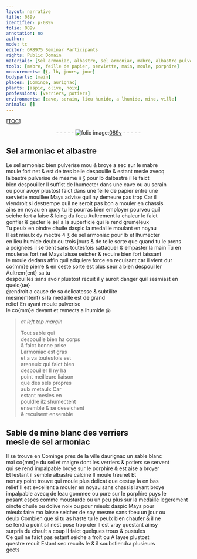 ```yaml
---
layout: narrative
title: 089v
identifier: p-089v
folio: 089v
annotation: no
author:
mode: tc
editor: GR8975 Seminar Participants
rights: Public Domain
materials: [Sel armoniac, albastre, sel armoniac, mabre, albastre pulverise, papier, sel, huile daspic, pierre, armoniac, areneulx, sels propres aulx metaulx, Sable de mine blanc des verriers, porphire, albastre calcine, eau gommee ou pure, moustarde, huile ou dolive noix ou pour mieulx daspic]
tools: [mabre, feille de papier, serviette, main, moule, porphire]
measurements: [℥, lb, jours, jour]
bodyparts: [main]
places: [Cominge, aurignac]
plants: [aspic, olive, noix]
professions: [verriers, potiers]
environments: [cave, serain, lieu humide, a lhumide, mine, ville]
animals: []
---
```


<p><a href="{{ site.baseurl }}/diplomatic/">[TOC]</a></p><div class="folio" align="center">- - - - - <a href="http://gallica.bnf.fr/ark:/12148/btv1b10500001g/f184.image" target="_blank"><img src="https://cu-mkp.github.io/2017-workshop-edition/assets/photo-icon.png" alt="folio image: " style="display:inline-block; margin-bottom:-3px;"/>089v</a> - - - - - </div>  
  

## <span class="m">Sel armoniac</span> et <span class="m">albastre</span>

 
Le <span class="m">sel armoniac</span> bien pulverise <span class="del">mou</span> & broye a sec sur le <span class="tl"><span class="m">mabre</span></span><br/> moule fort net & est de tres belle despouille & estant mesle avecq<br/> l<span class="m">albastre pulverise</span> de mesme ii <span class="ms">℥</span> pour <span class="ms">lb</span> d<span class="m">albastre</span> il le faict<br/> bien despouiller Il suffist de lhumecter dans une <span class="env">cave</span> ou au <span class="env">serain</span><br/> ou pour avoyr plustost faict dans une <span class="tl">feille de <span class="m">papier</span></span> entre une<br/> <span class="tl">serviette</span> mouillee Mays advise quil ny demeure pas trop Car il<br/> viendroit si destrempe quil ne seroit pas bon a mouler en chassis<br/> ains en noyau en quoy tu le pourras bien employer pourveu quil<br/> seiche fort a laise & loing du foeu Aultrement la chaleur le faict<br/> gonfler & gecter le <span class="m">sel</span> a la superficie qui le rend grumeleux<br/> Tu peulx <span class="del">en</span> oindre d<span class="m">huile d<span class="pa">aspic</span></span> la medaille moulant en noyau<br/> Il est mieulx dy mectre 4 <span class="ms">℥</span> de <span class="m">sel armoniac</span> pour <span class="ms">lb</span> et lhumecter<br/> en <span class="env">lieu humide</span> deulx ou trois <span class="ms"><span class="tmp">jours</span></span> & de telle sorte que quand tu le prens<br/> a poignees il se tient sans toutesfois sattaquer & empaster la <span class="tl"><span class="bp">main</span></span> Tu en<br/> mouleras fort net Mays laisse seicher & recuire bien fort laissant<br/> le <span class="tl">moule</span> dedans affin quil adquiere force en recuisant car il vient dur<br/> co{mm}e <span class="m">pierre</span> & en ceste sorte est plus seur a bien despouiller Aultrem{ent} sa tu<br/> despouilles sans avoir plustost recuit il y auroit danger quil sesmiast en quelq{ue}<br/> @endroit a cause de sa delicatesse & subtilite<br/> mesmem{ent} si la medaille est de grand<br/> relief En ayant moule pulverise<br/> le co{mm}e devant et remects <span class="env">a lhumide</span> @
 
> *at left top margin*
> 
> 
>   Tout sable qui<br/> despouille bien ha corps<br/> & faict bonne prise<br/> L<span class="m">armoniac</span> est gras<br/> et <span class="del">a va</span> toutesfois est<br/> <span class="m">areneulx</span> qui faict bien<br/> despouiller Il ny ha<br/> point meilleure liaison<br/> que des <span class="m">sels propres<br/> aulx metaulx</span> Car<br/> estant mesles en<br/> pouldre ilz shumectent<br/> ensemble & se deseichent<br/> & recuisent ensemble
 
 
  

## <span class="m">Sable de <span class="env">mine</span> blanc des <span class="pro">verriers</span></span><br/> mesle de <span class="m">sel armoniac</span>

 
Il se trouve en <span class="pl">Cominge</span> pres de la <span class="env">ville</span> d<span class="pl">aurignac</span> un sable blanc<br/> <span class="del">mai</span> co{mm}e du <span class="m">sel</span> et maigre dont les <span class="pro">verriers</span> & <span class="pro">potiers</span> se servent<br/> qui se rend impalpable broye sur le <span class="tl"><span class="m">porphire</span></span> & est aise a broyer<br/> Et lestant il semble <span class="m">albastre calcine</span> Il moule tresnet Et<br/> nen ay point trouve qui moule plus delicat que cestuy la en bas<br/> relief Il est excellent a mouler en noyau sans chassis layant broye<br/> impalpable avecq de l<span class="m">eau gommee ou pure</span> sur le <span class="tl"><span class="m">porphire</span></span> puys le<br/> posant espes comme <span class="m">moustarde</span> ou un peu plus sur la medaille legerement<br/> oincte d<span class="m">huile ou d<span class="pa">olive</span> <span class="pa">noix</span> ou pour mieulx d<span class="pa">aspic</span></span> Mays pour<br/> mieulx faire <span class="del">mo</span> laisse seicher de soy mesme sans foeu un <span class="ms"><span class="tmp">jour</span></span> ou<br/> deulx Combien que si tu as haste tu le peulx bien chaufer & il ne<br/> se fendra point sil nest pose trop cler Il est vray questant ainsy<br/> surpris du chault a coup Il faict quelques trous & pustules<br/> Ce quil ne faict pas estant seiche a froit ou A layse plustost<br/> questre recuit Estant sec recuits le & il soubstiendra plusieurs<br/> gects
 
